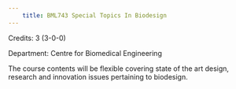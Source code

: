 ```yaml
---
    title: BML743 Special Topics In Biodesign
---
```

Credits: 3 (3-0-0)

Department: Centre for Biomedical Engineering

The course contents will be flexible covering state of the art design, research and innovation issues pertaining to biodesign.